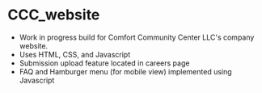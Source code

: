 # CCC_website

- Work in progress build for Comfort Community Center LLC's company website. 
- Uses HTML, CSS, and Javascript
- Submission upload feature located in careers page
- FAQ and Hamburger menu (for mobile view) implemented using Javascript
